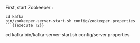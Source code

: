 First, start Zookeeper :

```
cd kafka
bin/zookeeper-server-start.sh config/zookeeper.properties
```{{execute T2}}

```
cd kafka
bin/kafka-server-start.sh config/server.properties
```{{execute T3}}

